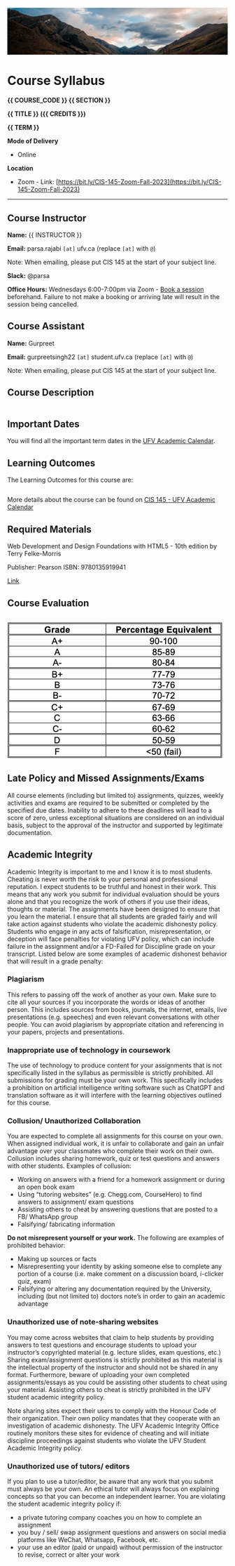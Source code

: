 ![](../images/header.jpg)

<!-- ![](../images/UBCO_CMPS_header.jpg) -->

# Course Syllabus

<!-- Below is the official Langara-mandated Course Syllabus for {{ COURSE_CODE }}.
Elements of this document are **fixed** and unchanging. -->
<!-- Additional details about the course are available on the {{ '[course website]({link})'.format(link=CANVAS_LINK.replace('CANVAS_ID',CANVAS_ID))}}. -->

**{{ COURSE_CODE }} {{ SECTION }}**

**{{ TITLE }} ({{ CREDITS }})**

**{{ TERM }}**

<!-- **{{ MEETING_TIMES }}** -->

**Mode of Delivery**  
- Online

**Location**  
<!-- - Abbotsford, building D
    - AB2 (Tuesdays) - Room 204
    - AB3 (Wednesdays) - Room 242 -->

- Zoom - Link: [https://bit.ly/CIS-145-Zoom-Fall-2023](https://bit.ly/CIS-145-Zoom-Fall-2023)

<!-- **Slack Invitation Link:** [Sign up for CIS 145 Slack Workspace](https://join.slack.com/t/cis-145-summer-2023/shared_invite/zt-1umoip7kj-u_q1OXCTZoPGmgSoI3ifUA) -->

---
## Course Instructor

**Name:** {{ INSTRUCTOR }}

**Email:** parsa.rajabi `[at]` ufv.ca (replace `[at]` with `@`)

Note: When emailing, please put CIS 145 at the start of your subject line.

**Slack:** @parsa

<!-- **Office Hours:** TBA -->
**Office Hours:** Wednesdays 6:00-7:00pm via Zoom - [Book a session](https://calendly.com/prajabi/cis-145-office-hours) beforehand. Failure to not make a booking or arriving late will result in the session being cancelled.
<!-- **Office Hours:** Tuesdays 11:45-12:45pm in Building C, Room 2402 -->

## Course Assistant

**Name:** Gurpreet

**Email:** gurpreetsingh22 `[at]` student.ufv.ca (replace `[at]` with `@`)

Note: When emailing, please put CIS 145 at the start of your subject line.

<!-- **Slack:** @Navneet Jhangra -->

<!-- **Name:** Navneet Jhangra

**Email:** navneet.jhangra `[at]` student.ufv.ca (replace `[at]` with `@`)

Note: When emailing, please put CIS 145 at the start of your subject line.

**Slack:** @Navneet Jhangra -->

<!-- Tuesdays 4-5pm in Building C, Room 2402 -->

<!-- 12:30 - 13:30pm on Saturdays - [Book a session](https://calendly.com/parsa-rajabi/cpsc-2350-office-hour) beforehand  -->

<!-- **Phone:** {{ PHONE }} -->

<!-- **Mode of Delivery:** Online (All course activities and assessments, including the Final Exam, will be conducted Online.) -->

## Course Description

```{include} syllabus_bits/calendar_entry.md
```

## Important Dates

You will find all the important term dates in the [UFV Academic Calendar](https://www.ufv.ca/calendar/current/).

## Learning Outcomes

The Learning Outcomes for this course are:

```{include} syllabus_bits/course_LOs.md
```

More details about the course can be found on [CIS 145 - UFV Academic Calendar](https://www.ufv.ca/calendar/current/)

## Required Materials

Web Development and Design Foundations with HTML5 - 10th edition
by Terry Felke-Morris

Publisher: Pearson
ISBN: 9780135919941

[Link](https://www.pearson.com/en-us/subject-catalog/p/web-development-and-design-foundations-with-html5/P200000003268/9780136662402)

## Course Evaluation

```{include} syllabus_bits/grading_practices_detailed.md
```

![Grade Letters](../images/grade_letters.png)

<!-- ## Passing Criteria

```{include} syllabus_bits/passing_requirement.md
``` -->

## Late Policy and Missed Assignments/Exams

All course elements (including but limited to) assignments, quizzes, weekly activities and exams are required to be submitted or completed by the specified due dates. Inability to adhere to these deadlines will lead to a score of zero, unless exceptional situations are considered on an individual basis, subject to the approval of the instructor and supported by legitimate documentation.

<!-- ```{include} syllabus_bits/policies.md
``` -->

## Academic Integrity

Academic Integrity is important to me and I know it is to most students. Cheating is never worth the risk to your personal and professional reputation. I expect students to be truthful and honest in their work. This means that any work you submit for individual evaluation should be yours alone and that you recognize the work of others if you use their ideas, thoughts or material. The assignments have been designed to ensure that you learn the material. I ensure that all students are graded fairly and will take action against students who violate the academic dishonesty policy. Students who engage in any acts of falsification, misrepresentation, or deception will face penalties for violating UFV policy, which can include failure in the assignment and/or a FD-Failed for Discipline grade on your transcript. Listed below are some examples of academic dishonest behavior that will result in a grade penalty:

### Plagiarism

This refers to passing off the work of another as your own. Make sure to cite all your sources if you incorporate the words or ideas of another person. This includes sources from books, journals, the internet, emails, live presentations (e.g. speeches) and even relevant conversations with other people. You can avoid plagiarism by appropriate citation and referencing in your papers, projects and presentations.

### Inappropriate use of technology in coursework

The use of technology to produce content for your assignments that is not specifically listed in the syllabus as permissible is strictly prohibited. All submissions for grading must be your own work. This specifically includes a prohibition on artificial intelligence writing software such as ChatGPT and translation software as it will interfere with the learning objectives outlined for this course.

### Collusion/ Unauthorized Collaboration

You are expected to complete all assignments for this course on your own. When assigned individual work, it is unfair to collaborate and gain an unfair advantage over your classmates who complete their work on their own. Collusion includes sharing homework, quiz or test questions and answers with other students. Examples of collusion:

- Working on answers with a friend for a homework assignment or during an open book exam
- Using “tutoring websites” (e.g. Chegg.com, CourseHero) to find answers to assignment/ exam questions
- Assisting others to cheat by answering questions that are posted to a FB/ WhatsApp group
- Falsifying/ fabricating information

**Do not misrepresent yourself or your work.** The following are examples of prohibited behavior:

- Making up sources or facts
- Misrepresenting your identity by asking someone else to complete any portion of a course (i.e. make comment on a discussion board, i-clicker quiz, exam)
- Falsifying or altering any documentation required by the University, including (but not limited to) doctors note’s in order to gain an academic advantage
 
### Unauthorized use of note-sharing websites

You may come across websites that claim to help students by providing answers to test questions and encourage students to upload your instructor’s copyrighted material (e.g. lecture slides, exam questions, etc.) Sharing exam/assignment questions is strictly prohibited as this material is the intellectual property of the instructor and should not be shared in any format. Furthermore, beware of uploading your own completed assignments/essays as you could be assisting other students to cheat using your material. Assisting others to cheat is strictly prohibited in the UFV student academic integrity policy.

Note sharing sites expect their users to comply with the Honour Code of their organization. Their own policy mandates that they cooperate with an investigation of academic dishonesty. The UFV Academic Integrity Office routinely monitors these sites for evidence of cheating and will initiate discipline proceedings against students who violate the UFV Student Academic Integrity policy.

### Unauthorized use of tutors/ editors

If you plan to use a tutor/editor, be aware that any work that you submit must always be your own. An ethical tutor will always focus on explaining concepts so that you can become an independent learner. You are violating the student academic integrity policy if:

- a private tutoring company coaches you on how to complete an assignment
- you buy / sell/  swap assignment questions and answers on social media platforms like WeChat, Whatsapp, Facebook, etc.
- your use an editor (paid or unpaid) without permission of the instructor to revise, correct or alter your work